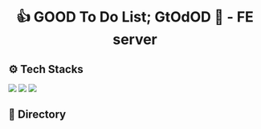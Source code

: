 <div align=center>
  <h1> 👍 GOOD To Do List; GtOdOD 📝 - FE server </h1>
</div>


## ⚙️ Tech Stacks
 <img src="https://img.shields.io/badge/react-61DAFB?style=for-the-badge&logo=react&logoColor=black"> <img src="https://img.shields.io/badge/redux-764ABC?style=for-the-badge&logo=redux&logoColor=white"> <img src="https://img.shields.io/badge/mui-007FFF?style=for-the-badge&logo=mui&logoColor=white">
 
## 📂 Directory 


